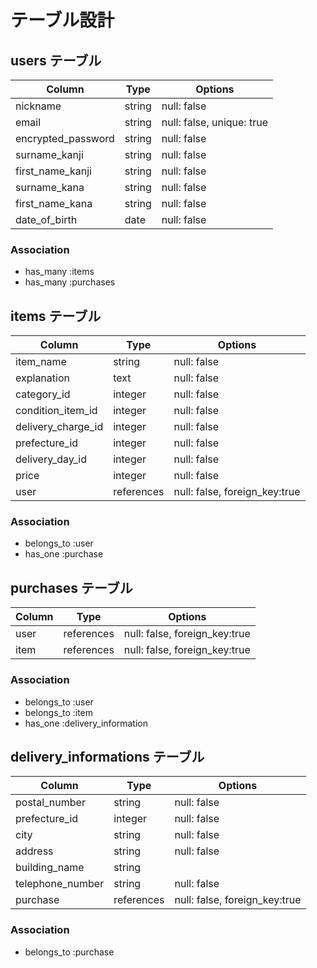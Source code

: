 # テーブル設計

## users テーブル
| Column             | Type   | Options     |
| ------------------ | ------ | ----------- |
| nickname           | string | null: false |
| email              | string | null: false, unique: true |
| encrypted_password | string | null: false |
| surname_kanji      | string | null: false |
| first_name_kanji   | string | null: false |
| surname_kana       | string | null: false |
| first_name_kana    | string | null: false |
| date_of_birth      | date   | null: false |

### Association
- has_many :items
- has_many :purchases

## items テーブル
| Column | Type   | Options     |
| ------ | ------ | ----------- |
| item_name            | string     | null: false |
| explanation          | text       | null: false |
| category_id          | integer    | null: false |
| condition_item_id    | integer    | null: false |
| delivery_charge_id   | integer    | null: false |
| prefecture_id            | integer    | null: false |
| delivery_day_id      | integer    | null: false |
| price                | integer    | null: false |
| user                 | references | null: false, foreign_key:true |

### Association
- belongs_to :user
- has_one :purchase

## purchases テーブル
| Column | Type       | Options                        |
| ------ | ---------- | ------------------------------ |
| user                | references | null: false, foreign_key:true |
| item                | references | null: false, foreign_key:true |

### Association
- belongs_to :user
- belongs_to :item
- has_one :delivery_information

## delivery_informations テーブル
| Column | Type       | Options              |
| ------ | ---------- | -------------------- |
| postal_number       | string     | null: false |
| prefecture_id       | integer    | null: false |
| city                | string     | null: false |
| address             | string     | null: false |
| building_name       | string     |
| telephone_number    | string     | null: false |
| purchase            | references | null: false, foreign_key:true |

### Association
- belongs_to :purchase